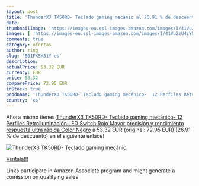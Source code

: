 ```yaml
---
layout: post
title: 'ThunderX3 TK50RD- Teclado gaming mecánic al 26.91 % de descuento'
date: 
thumbnailImage: 'https://images-eu.ssl-images-amazon.com/images/I/41Vu2zU4zYL._SL200_.jpg'
images: [ 'https://images-eu.ssl-images-amazon.com/images/I/41Vu2zU4zYL._SL200_.jpg' ]
comments: true
category: ofertas
author: ring
slug: 'B01FXSX51Y-es'
description:
actualPrice: 53.32 EUR
currency: EUR
price: 53.32
comparePrice: 72.95 EUR
inStock: true
prodname: 'ThunderX3 TK50RD- Teclado gaming mecánico-  12 Perfiles Retroiluminación LED  Switch Rojo  Mayor precisión y rendimiento  respuesta ultra rápida  Color Negro'
country: 'es'
---
```


Ahora mismo tienes [ThunderX3 TK50RD- Teclado gaming mecánico-  12 Perfiles Retroiluminación LED  Switch Rojo  Mayor precisión y rendimiento  respuesta ultra rápida  Color Negro](https://www.amazon.es/dp/B01FXSX51Y/?tag=tolees-21) a 53.32 EUR (original: 72.95 EUR) (26.91 %  de descuento) en el siguiente enlace!

[![ThunderX3 TK50RD- Teclado gaming mecánic](https://images-eu.ssl-images-amazon.com/images/I/41Vu2zU4zYL._SL200_.jpg)](https://www.amazon.es/dp/B01FXSX51Y/?tag=tolees-21)

[Visítala!!!](https://www.amazon.es/dp/B01FXSX51Y/?tag=tolees-21)

Links participate in Amazon Associate program and might generate a comission on qualifying sales
